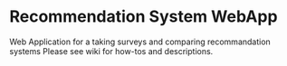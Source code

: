 # Recommendation System WebApp
Web Application for a taking surveys and comparing recommandation systems
Please see wiki for how-tos and descriptions.
